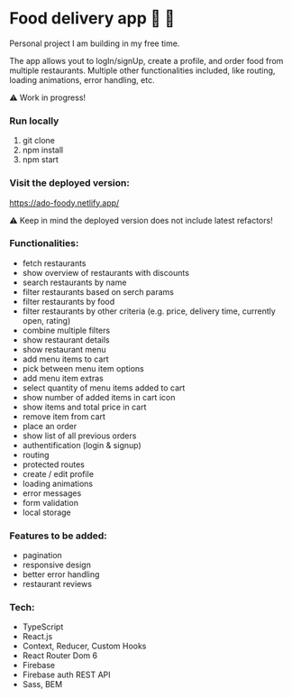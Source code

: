 # Food delivery app :fried_shrimp: :motor_scooter:

Personal project I am building in my free time.

The app allows yout to logIn/signUp, create a profile, and order food from multiple restaurants.
Multiple other functionalities included, like routing, loading animations, error handling, etc.

:warning: Work in progress!


### Run locally
1. git clone
2. npm install
3. npm start


### Visit the deployed version:

https://ado-foody.netlify.app/

:warning: Keep in mind the deployed version does not include latest refactors!


### Functionalities:
- fetch restaurants
- show overview of restaurants with discounts
- search restaurants by name
- filter restaurants based on serch params
- filter restaurants by food
- filter restaurants by other criteria (e.g. price, delivery time, currently open, rating)
- combine multiple filters
- show restaurant details
- show restaurant menu
- add menu items to cart
- pick between menu item options
- add menu item extras
- select quantity of menu items added to cart
- show number of added items in cart icon
- show items and total price in cart
- remove item from cart
- place an order
- show list of all previous orders
- authentification (login & signup)
- routing
- protected routes
- create / edit profile
- loading animations
- error messages
- form validation
- local storage


### Features to be added:
- pagination
- responsive design
- better error handling
- restaurant reviews


### Tech:
- TypeScript
- React.js
- Context, Reducer, Custom Hooks
- React Router Dom 6
- Firebase
- Firebase auth REST API
- Sass, BEM